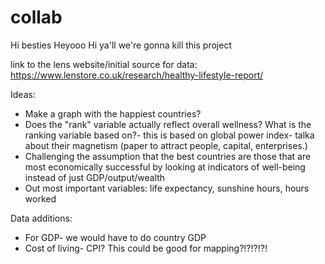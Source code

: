 # collab
Hi besties
Heyooo
Hi ya'll we're gonna kill this project

link to the lens website/initial source for data: https://www.lenstore.co.uk/research/healthy-lifestyle-report/

Ideas:
- Make a graph with the happiest countries?
- Does the "rank" variable actually reflect overall wellness? What is the ranking variable based on?- this is based on global power index- talka about their magnetism (paper to attract people, capital, enterprises.)
- Challenging the assumption that the best countries are those that are most economically successful by looking at indicators of well-being instead of just GDP/output/wealth
- Out most important variables: life expectancy, sunshine hours, hours worked

Data additions:
- For GDP- we would have to do country GDP
- Cost of living- CPI? This could be good for mapping?!?!?!?!
